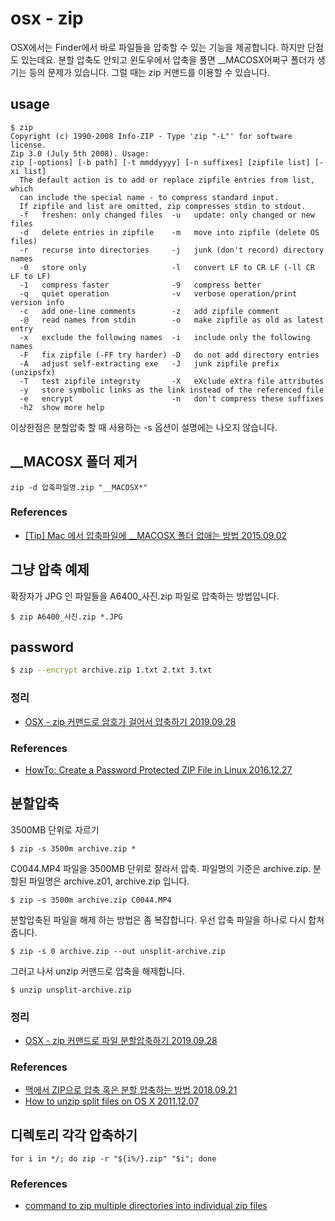 # osx - zip
OSX에서는 Finder에서 바로 파일들을 압축할 수 있는 기능을 제공합니다. 하지만 단점도 있는데요. 분할 압축도 안되고 윈도우에서 압축을 풀면 __MACOSX어쩌구 폴더가 생기는 등의 문제가 있습니다. 그럴 때는 zip 커맨드를 이용할 수 있습니다.

## usage
```
$ zip
Copyright (c) 1990-2008 Info-ZIP - Type 'zip "-L"' for software license.
Zip 3.0 (July 5th 2008). Usage:
zip [-options] [-b path] [-t mmddyyyy] [-n suffixes] [zipfile list] [-xi list]
  The default action is to add or replace zipfile entries from list, which
  can include the special name - to compress standard input.
  If zipfile and list are omitted, zip compresses stdin to stdout.
  -f   freshen: only changed files  -u   update: only changed or new files
  -d   delete entries in zipfile    -m   move into zipfile (delete OS files)
  -r   recurse into directories     -j   junk (don't record) directory names
  -0   store only                   -l   convert LF to CR LF (-ll CR LF to LF)
  -1   compress faster              -9   compress better
  -q   quiet operation              -v   verbose operation/print version info
  -c   add one-line comments        -z   add zipfile comment
  -@   read names from stdin        -o   make zipfile as old as latest entry
  -x   exclude the following names  -i   include only the following names
  -F   fix zipfile (-FF try harder) -D   do not add directory entries
  -A   adjust self-extracting exe   -J   junk zipfile prefix (unzipsfx)
  -T   test zipfile integrity       -X   eXclude eXtra file attributes
  -y   store symbolic links as the link instead of the referenced file
  -e   encrypt                      -n   don't compress these suffixes
  -h2  show more help
```
이상한점은 분할압축 할 때 사용하는 -s 옵션이 설명에는 나오지 않습니다.

## __MACOSX 폴더 제거
```
zip -d 압축파일명.zip "__MACOSX*"
```

### References
* [[Tip] Mac 에서 압축파일에 __MACOSX 폴더 없애는 방법 2015.09.02](https://lhh3520.tistory.com/305)

## 그냥 압축 예제
확장자가 JPG 인 파일들을 A6400_사진.zip 파일로 압축하는 방법입니다.
```
$ zip A6400_사진.zip *.JPG
```

## password
```bash
$ zip --encrypt archive.zip 1.txt 2.txt 3.txt
```

### 정리
* [OSX - zip 커맨드로 암호가 걸어서 압축하기 2019.09.28](https://junho85.pe.kr/1443)


### References
* [HowTo: Create a Password Protected ZIP File in Linux 2016.12.27](https://www.shellhacks.com/create-password-protected-zip-file-linux/)

## 분할압축
3500MB 단위로 자르기
```
$ zip -s 3500m archive.zip *
```

C0044.MP4 파일을 3500MB 단위로 잘라서 압축. 파일명의 기준은 archive.zip. 분할된 파일명은 archive.z01, archive.zip 입니다.
```
$ zip -s 3500m archive.zip C0044.MP4
```

분할압축된 파일을 해제 하는 방법은 좀 복잡합니다. 우선 압축 파일을 하나로 다시 합쳐 줍니다.
```
$ zip -s 0 archive.zip --out unsplit-archive.zip
```

그러고 나서 unzip 커맨드로 압축을 해제합니다.
```
$ unzip unsplit-archive.zip
```

### 정리
* [OSX - zip 커맨드로 파일 분할압축하기 2019.09.28](https://junho85.pe.kr/1442)

### References
* [맥에서 ZIP으로 압축 혹은 분할 압축하는 방법 2018.09.21](https://macinjune.com/all-posts/mac/tip/맥에서-zip으로-압축-혹은-분할-압축하는-방법/)
* [How to unzip split files on OS X 2011.12.07](https://superuser.com/questions/365643/how-to-unzip-split-files-on-os-x)


## 디렉토리 각각 압축하기
```
for i in */; do zip -r "${i%/}.zip" "$i"; done
```

### References
* [command to zip multiple directories into individual zip files](https://unix.stackexchange.com/questions/68489/command-to-zip-multiple-directories-into-individual-zip-files)
